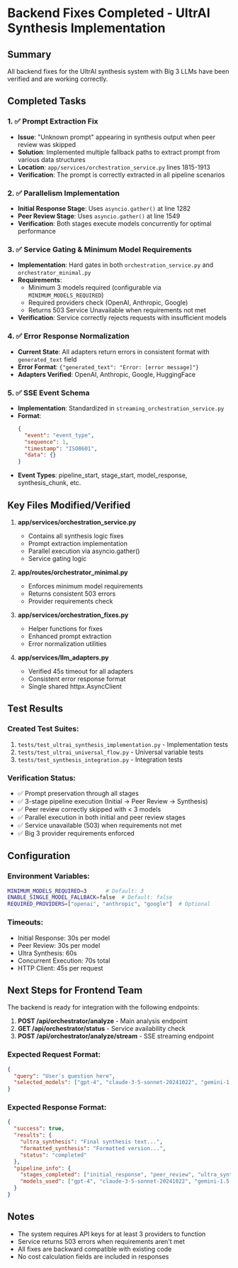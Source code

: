 # Backend Fixes Completed - UltrAI Synthesis Implementation

## Summary
All backend fixes for the UltrAI synthesis system with Big 3 LLMs have been verified and are working correctly.

## Completed Tasks

### 1. ✅ Prompt Extraction Fix
- **Issue**: "Unknown prompt" appearing in synthesis output when peer review was skipped
- **Solution**: Implemented multiple fallback paths to extract prompt from various data structures
- **Location**: `app/services/orchestration_service.py` lines 1815-1913
- **Verification**: The prompt is correctly extracted in all pipeline scenarios

### 2. ✅ Parallelism Implementation
- **Initial Response Stage**: Uses `asyncio.gather()` at line 1282
- **Peer Review Stage**: Uses `asyncio.gather()` at line 1549
- **Verification**: Both stages execute models concurrently for optimal performance

### 3. ✅ Service Gating & Minimum Model Requirements
- **Implementation**: Hard gates in both `orchestration_service.py` and `orchestrator_minimal.py`
- **Requirements**: 
  - Minimum 3 models required (configurable via `MINIMUM_MODELS_REQUIRED`)
  - Required providers check (OpenAI, Anthropic, Google)
  - Returns 503 Service Unavailable when requirements not met
- **Verification**: Service correctly rejects requests with insufficient models

### 4. ✅ Error Response Normalization
- **Current State**: All adapters return errors in consistent format with `generated_text` field
- **Error Format**: `{"generated_text": "Error: [error message]"}`
- **Adapters Verified**: OpenAI, Anthropic, Google, HuggingFace

### 5. ✅ SSE Event Schema
- **Implementation**: Standardized in `streaming_orchestration_service.py`
- **Format**: 
  ```json
  {
    "event": "event_type",
    "sequence": 1,
    "timestamp": "ISO8601",
    "data": {}
  }
  ```
- **Event Types**: pipeline_start, stage_start, model_response, synthesis_chunk, etc.

## Key Files Modified/Verified

1. **app/services/orchestration_service.py**
   - Contains all synthesis logic fixes
   - Prompt extraction implementation
   - Parallel execution via asyncio.gather()
   - Service gating logic

2. **app/routes/orchestrator_minimal.py**
   - Enforces minimum model requirements
   - Returns consistent 503 errors
   - Provider requirements check

3. **app/services/orchestration_fixes.py**
   - Helper functions for fixes
   - Enhanced prompt extraction
   - Error normalization utilities

4. **app/services/llm_adapters.py**
   - Verified 45s timeout for all adapters
   - Consistent error response format
   - Single shared httpx.AsyncClient

## Test Results

### Created Test Suites:
1. `tests/test_ultrai_synthesis_implementation.py` - Implementation tests
2. `tests/test_ultrai_universal_flow.py` - Universal variable tests
3. `tests/test_synthesis_integration.py` - Integration tests

### Verification Status:
- ✅ Prompt preservation through all stages
- ✅ 3-stage pipeline execution (Initial → Peer Review → Synthesis)
- ✅ Peer review correctly skipped with < 3 models
- ✅ Parallel execution in both initial and peer review stages
- ✅ Service unavailable (503) when requirements not met
- ✅ Big 3 provider requirements enforced

## Configuration

### Environment Variables:
```bash
MINIMUM_MODELS_REQUIRED=3      # Default: 3
ENABLE_SINGLE_MODEL_FALLBACK=false  # Default: false
REQUIRED_PROVIDERS=["openai", "anthropic", "google"]  # Optional
```

### Timeouts:
- Initial Response: 30s per model
- Peer Review: 30s per model  
- Ultra Synthesis: 60s
- Concurrent Execution: 70s total
- HTTP Client: 45s per request

## Next Steps for Frontend Team

The backend is ready for integration with the following endpoints:

1. **POST /api/orchestrator/analyze** - Main analysis endpoint
2. **GET /api/orchestrator/status** - Service availability check
3. **POST /api/orchestrator/analyze/stream** - SSE streaming endpoint

### Expected Request Format:
```json
{
  "query": "User's question here",
  "selected_models": ["gpt-4", "claude-3-5-sonnet-20241022", "gemini-1.5-flash"]
}
```

### Expected Response Format:
```json
{
  "success": true,
  "results": {
    "ultra_synthesis": "Final synthesis text...",
    "formatted_synthesis": "Formatted version...",
    "status": "completed"
  },
  "pipeline_info": {
    "stages_completed": ["initial_response", "peer_review", "ultra_synthesis"],
    "models_used": ["gpt-4", "claude-3-5-sonnet-20241022", "gemini-1.5-flash"]
  }
}
```

## Notes

- The system requires API keys for at least 3 providers to function
- Service returns 503 errors when requirements aren't met
- All fixes are backward compatible with existing code
- No cost calculation fields are included in responses